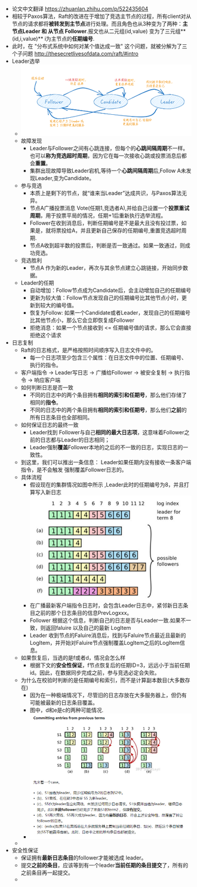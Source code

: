- 论文中文翻译 https://zhuanlan.zhihu.com/p/522435604
- 相较于Paxos算法，Raft的改进在于增加了竞选主节点的过程，所有client对从节点的请求都将**被转发到主节点**进行处理。而且角色也从3种变为了两种：**主节点Leader 和 从节点 Follower**.报文也从二元组(id,value) 变为了三元组**(id,i,value)** i为主节点的**任期编号**.
- 此时，在 "分布式系统中如何对某个值达成一致" 这个问题，就被分解为了三个子问题 http://thesecretlivesofdata.com/raft/#intro
- Leader选举
	- ![image.png](../assets/image_1691650325344_0.png)
	- 故障发现
		- Leader与Follower之间有心跳连接，但每个的**心跳间隔周期**不一样。也可以**称为竞选超时周期**，因为它在每一次接收心跳或投票消息后都会**重置**。
		- 集群出现故障导致Leader宕机,等待一个**心跳间隔周期**后,Follow A未发现Leader,变为Candidate。
	- 参与竞选
		- 本质上是剩下的节点，就“谁来当Leader”达成共识，与Paxos算法无异。
		- 节点A广播投票消息 Vote(任期1,竞选者A),并给自己设置一个**投票重试周期**，用于投票平局的情况，任期+1后重新执行选举流程。
		- Follower在收到消息后，判断任期编号是不是最大且没有投过票，如果是，就将票投给A，并且更新自己保存的任期编号,重置竞选超时周期.
		- 节点A收到超半数的投票后，判断是否一致通过。如果一致通过，则成功竞选。
	- 竞选胜利
		- 节点A 作为新的Leader，再次与其余节点建立心跳链接，开始同步数据。
	- Leader的任期
		- 自动增加：Follow节点成为Candidate后，会主动增加自己的任期编号
		- 更新为较大值：Follow节点发现自己的任期编号比其他节点小时，更新到较大的编号值。
		- 恢复为Follow: 如果一个Candidate或者Leader，发现自己的任期编号比其他节点小，那么它会立即恢复成Follower
		- 拒绝消息：如果一个节点接收到 <= 任期编号值的请求，那么它会直接拒绝这个请求
- 日志复制
	- Raft的日志格式，是严格按照时间顺序写入日志文件中的。
		- 每一个日志项至少包含三个属性：在日志文件中的位置、任期编号、执行的指令。
	- 客户端指令 -> Leader写日志 -> 广播给Follower -> 被安全复制 -> 执行指令 -> 响应客户端
	- 如何判断日志是否一致
		- 不同的日志中的两个条目拥有**相同的索引和任期号**，那么他们存储了相同的**指令**。
		- 不同的日志中的两个条目拥有**相同的索引和任期号**，那么他们**之前**的所有日志条目也全部相同。
	- 如何保证日志的最终一致
		- Leader找到 Follower与自己**相同的最大日志项**，这意味着Follower之前的日志都与Leader的日志相同；
		- Leader强制**覆盖**Follower本地的之后的不一致的日志，实现日志的一致性。
	- 到这里，我们可以推出一条信息： Leader如果任期内没有接收一条客户端指令，是不会触发 强制覆盖Follower日志的。
	- 具体流程
		- 假设现在的集群情况如图中所示 ,Leader此时的任期编号为8，并且打算写入新日志 ![image.png](../assets/image_1691658462538_0.png)
		- 在广播最新客户端指令日志时，会包含Leader日志中，紧邻新日志条目之前的那个日志条目的信息PrevLogxxx。
		- Follower 根据这个信息，判断自己的日志是否与Leader一致.如果不一致，则返回faluire 以及自己的最新 LogItem
		- Leader 收到节点的Faluire消息后，找到与Faluire节点最近且最新的LogItem，并开始对Faluire节点强制覆盖LogItem之后的LogItem信息。
	- 如果恢复后，当选的是f或者d，情况会怎么样
		- 根据下文的**安全性保证**，f节点恢复后的任期ID=3，远远小于当前任期id。因此，在数据同步完成之前，参与竞选必定会失败。
	- 为什么在校验时判断的是任期编号和索引，而不是计算副本数目(大多数存在)
		- 因为在一种极端情况下，尽管旧的日志存放在大多服务器上，但仍有可能被最新的日志条目覆盖。
		- 图中，d和e是c的两种可能情况.
		- ![image.png](../assets/image_1691666855981_0.png)
	-
- 安全性保证
	- 保证拥有**最新日志条目**的follower才能被选成 leader。
	- 提交**之前的条目**，应该等到有一个leader**当前任期的条目提交**了，所有的之前条目再一起提交。
	-